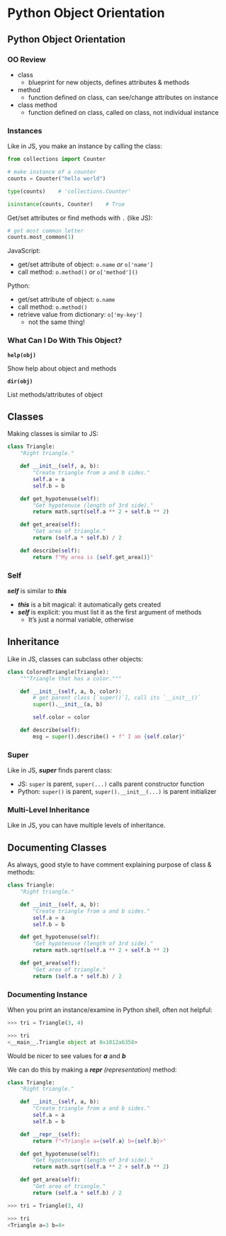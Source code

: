 # Python Object Orientation

## Python Object Orientation

### **OO Review**

- class
    - blueprint for new objects, defines attributes & methods
- method
    - function defined on class, can see/change attributes on instance
- class method
    - function defined on class, called on class, not individual instance

### **Instances**

Like in JS, you make an instance by calling the class:

```python
from collections import Counter

# make instance of a counter
counts = Counter("hello world")

type(counts)    # 'collections.Counter'

isinstance(counts, Counter)    # True
```

Get/set attributes or find methods with `.` (like JS):

```python
# get most common letter
counts.most_common(1)
```

JavaScript:

- get/set attribute of object: `o.name` *or* `o['name']`
- call method: `o.method()` *or* `o['method']()`

Python:

- get/set attribute of object: `o.name`
- call method: `o.method()`
- retrieve value from dictionary: `o['my-key']`
    - not the same thing!

### **What Can I Do With This Object?**

**`help(obj)`**

Show help about object and methods

**`dir(obj)`**

List methods/attributes of object

## **Classes**

Making classes is similar to JS:

```python
class Triangle:
    "Right triangle."

    def __init__(self, a, b):
        "Create triangle from a and b sides."
        self.a = a
        self.b = b

    def get_hypotenuse(self):
        "Get hypotenuse (length of 3rd side)."
        return math.sqrt(self.a ** 2 + self.b ** 2)

    def get_area(self):
        "Get area of triangle."
        return (self.a * self.b) / 2

    def describe(self):
        return f"My area is {self.get_area()}"
```

### **Self**

***self*** is similar to ***this***

- ***this*** is a bit magical: it automatically gets created
- ***self*** is explicit: you must list it as the first argument of methods
    - It’s just a normal variable, otherwise

## **Inheritance**

Like in JS, classes can subclass other objects:

```python
class ColoredTriangle(Triangle):
    """Triangle that has a color."""

    def __init__(self, a, b, color):
        # get parent class [`super()`], call its `__init__()`
        super().__init__(a, b)

        self.color = color

    def describe(self):
        msg = super().describe() + f" I am {self.color}"
```

### **Super**

Like in JS, ***super*** finds parent class:

- JS: `super` is parent, `super(...)` calls parent constructor function
- Python: `super()` is parent, `super().__init__(...)` is parent initializer

### **Multi-Level Inheritance**

Like in JS, you can have multiple levels of inheritance.

## **Documenting Classes**

As always, good style to have comment explaining purpose of class & methods:

```python
class Triangle:
    "Right triangle."

    def __init__(self, a, b):
        "Create triangle from a and b sides."
        self.a = a
        self.b = b

    def get_hypotenuse(self):
        "Get hypotenuse (length of 3rd side)."
        return math.sqrt(self.a ** 2 + self.b ** 2)

    def get_area(self):
        "Get area of triangle."
        return (self.a * self.b) / 2
```

### **Documenting Instance**

When you print an instance/examine in Python shell, often not helpful:

```python
>>> tri = Triangle(3, 4)

>>> tri
<__main__.Triangle object at 0x1012a6358>
```

Would be nicer to see values for ***a*** and ***b***

We can do this by making a ***__repr__*** *(representation)* method:

```python
class Triangle:
    "Right triangle."

    def __init__(self, a, b):
        "Create triangle from a and b sides."
        self.a = a
        self.b = b

    def __repr__(self):
        return f"<Triangle a={self.a} b={self.b}>"

    def get_hypotenuse(self):
        "Get hypotenuse (length of 3rd side)."
        return math.sqrt(self.a ** 2 + self.b ** 2)

    def get_area(self):
        "Get area of triangle."
        return (self.a * self.b) / 2
```

```python
>>> tri = Triangle(3, 4)

>>> tri
<Triangle a=3 b=4>
```